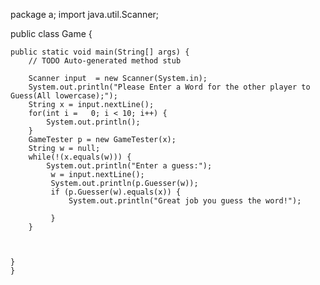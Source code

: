 package a;
import java.util.Scanner;


public class Game {

	public static void main(String[] args) {
		// TODO Auto-generated method stub
		
		Scanner input  = new Scanner(System.in);
		System.out.println("Please Enter a Word for the other player to Guess(All lowercase);");
		String x = input.nextLine();
		for(int i =   0; i < 10; i++) {
			System.out.println();
		}
		GameTester p = new GameTester(x);
		String w = null;
		while(!(x.equals(w))) {
			System.out.println("Enter a guess:");
			 w = input.nextLine();
			 System.out.println(p.Guesser(w));
			 if (p.Guesser(w).equals(x)) {
				 System.out.println("Great job you guess the word!");
				 
			 }
		}
		
		
		
	}
	}


